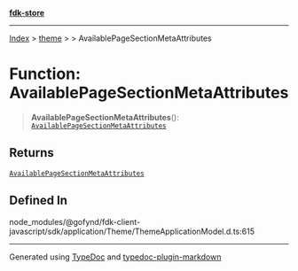 [**fdk-store**](../../../README.md)
***

[Index](../../../API.md) > [theme](../../README.md) > [<internal>](../README.md) > AvailablePageSectionMetaAttributes

# Function: AvailablePageSectionMetaAttributes

> **AvailablePageSectionMetaAttributes**(): [`AvailablePageSectionMetaAttributes`](../type-aliases/type-alias.AvailablePageSectionMetaAttributes.md)

## Returns

[`AvailablePageSectionMetaAttributes`](../type-aliases/type-alias.AvailablePageSectionMetaAttributes.md)

## Defined In

node\_modules/@gofynd/fdk-client-javascript/sdk/application/Theme/ThemeApplicationModel.d.ts:615

***
Generated using [TypeDoc](https://typedoc.org/) and [typedoc-plugin-markdown](https://www.npmjs.com/package/typedoc-plugin-markdown)

